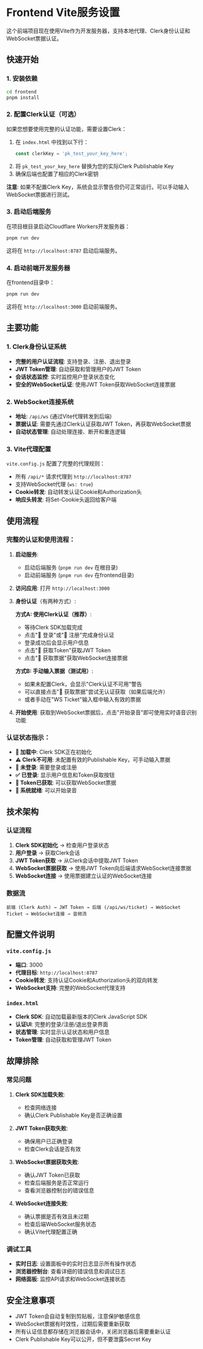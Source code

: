 # Frontend Vite服务设置

这个前端项目现在使用Vite作为开发服务器，支持本地代理、Clerk身份认证和WebSocket票据认证。

## 快速开始

### 1. 安装依赖
```bash
cd frontend
pnpm install
```

### 2. 配置Clerk认证（可选）
如果您想要使用完整的认证功能，需要设置Clerk：

1. 在 `index.html` 中找到以下行：
   ```javascript
   const clerkKey = 'pk_test_your_key_here';
   ```
2. 将 `pk_test_your_key_here` 替换为您的实际Clerk Publishable Key
3. 确保后端也配置了相应的Clerk密钥

**注意**: 如果不配置Clerk Key，系统会显示警告但仍可正常运行。可以手动输入WebSocket票据进行测试。

### 3. 启动后端服务 
在项目根目录启动Cloudflare Workers开发服务器：
```bash
pnpm run dev
```
这将在 `http://localhost:8787` 启动后端服务。

### 4. 启动前端开发服务器
在frontend目录中：
```bash
pnpm run dev
```
这将在 `http://localhost:3000` 启动前端服务。

## 主要功能

### 1. Clerk身份认证系统
- **完整的用户认证流程**: 支持登录、注册、退出登录
- **JWT Token管理**: 自动获取和管理用户的JWT Token
- **会话状态监控**: 实时监控用户登录状态变化
- **安全的WebSocket认证**: 使用JWT Token获取WebSocket连接票据

### 2. WebSocket连接系统
- **地址**: `/api/ws` (通过Vite代理转发到后端)
- **票据认证**: 需要先通过Clerk认证获取JWT Token，再获取WebSocket票据
- **自动状态管理**: 自动处理连接、断开和重连逻辑

### 3. Vite代理配置
`vite.config.js` 配置了完整的代理规则：
- 所有 `/api/*` 请求代理到 `http://localhost:8787`
- 支持WebSocket代理 (`ws: true`)
- **Cookie转发**: 自动转发认证Cookie和Authorization头
- **响应头转发**: 将Set-Cookie头返回给客户端

## 使用流程

### 完整的认证和使用流程：

1. **启动服务**:
   - 启动后端服务 (`pnpm run dev` 在根目录)
   - 启动前端服务 (`pnpm run dev` 在frontend目录)

2. **访问应用**: 打开 `http://localhost:3000`

3. **身份认证**（有两种方式）:

   **方式A: 使用Clerk认证（推荐）**:
   - 等待Clerk SDK加载完成
   - 点击"🔐 登录"或"📝 注册"完成身份认证
   - 登录成功后会显示用户信息
   - 点击"🎫 获取Token"获取JWT Token
   - 点击"🎫 获取票据"获取WebSocket连接票据

   **方式B: 手动输入票据（测试用）**:
   - 如果未配置Clerk，会显示"Clerk认证不可用"警告
   - 可以直接点击"🎫 获取票据"尝试无认证获取（如果后端允许）
   - 或者手动在"WS Ticket"输入框中输入有效的票据

4. **开始使用**: 获取到WebSocket票据后，点击"开始录音"即可使用实时语音识别功能

### 认证状态指示：

- **🔄 加载中**: Clerk SDK正在初始化
- **⚠️ Clerk不可用**: 未配置有效的Publishable Key，可手动输入票据
- **🔐 未登录**: 需要登录或注册
- **✅ 已登录**: 显示用户信息和Token获取按钮
- **🎫 Token已获取**: 可以获取WebSocket票据
- **🚀 系统就绪**: 可以开始录音

## 技术架构

### 认证流程
1. **Clerk SDK初始化** → 检查用户登录状态
2. **用户登录** → 获取Clerk会话
3. **JWT Token获取** → 从Clerk会话中提取JWT Token
4. **WebSocket票据获取** → 使用JWT Token向后端请求WebSocket连接票据
5. **WebSocket连接** → 使用票据建立认证的WebSocket连接

### 数据流
```
前端 (Clerk Auth) → JWT Token → 后端 (/api/ws/ticket) → WebSocket Ticket → WebSocket连接 → 音频流
```

## 配置文件说明

### `vite.config.js`
- **端口**: 3000
- **代理目标**: `http://localhost:8787`
- **Cookie转发**: 支持认证Cookie和Authorization头的双向转发
- **WebSocket支持**: 完整的WebSocket代理支持

### `index.html`
- **Clerk SDK**: 自动加载最新版本的Clerk JavaScript SDK
- **认证UI**: 完整的登录/注册/退出登录界面
- **状态管理**: 实时显示认证状态和用户信息
- **Token管理**: 自动获取和管理JWT Token

## 故障排除

### 常见问题

1. **Clerk SDK加载失败**:
   - 检查网络连接
   - 确认Clerk Publishable Key是否正确设置

2. **JWT Token获取失败**:
   - 确保用户已正确登录
   - 检查Clerk会话是否有效

3. **WebSocket票据获取失败**:
   - 确认JWT Token已获取
   - 检查后端服务是否正常运行
   - 查看浏览器控制台的错误信息

4. **WebSocket连接失败**:
   - 确认票据是否有效且未过期
   - 检查后端WebSocket服务状态
   - 确认Vite代理配置正确

### 调试工具

- **实时日志**: 设置面板中的实时日志显示所有操作状态
- **浏览器控制台**: 查看详细的错误信息和调试日志
- **网络面板**: 监控API请求和WebSocket连接状态

## 安全注意事项

- JWT Token会自动复制到剪贴板，注意保护敏感信息
- WebSocket票据有时效性，过期后需要重新获取
- 所有认证信息都存储在浏览器会话中，关闭浏览器后需要重新认证
- Clerk Publishable Key可以公开，但不要泄露Secret Key